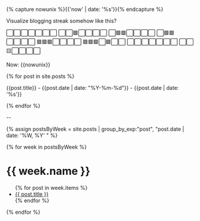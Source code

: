 ---
---
{% capture nowunix %}{{'now' | date: '%s'}}{% endcapture %}

<div id="streak"></div>

<script>

var firstmonday = Date.parse("2000-02-14"); // from matt webb code? https://gist.github.com/genmon/c75480d3e525b43c2e1e135d7cbb697f
const msPerDay = 24 * 60 * 60 * 1000;

var today = Date.parse(new Date());


var stringdates = [{% for post in site.posts %}"{{post.date | date: "%Y-%m-%d"}}"{% if forloop.last == true %}{% else %},{% endif %}{% endfor %}];

var weeknumbers = []

weeknumbers.push(Math.floor(((today - firstmonday)/msPerDay) / 7) + 1)

for (let i = 0; i < (stringdates.length); i++) {
  weeknumbers.push(Math.floor(((Date.parse(stringdates[i]) - firstmonday)/msPerDay) / 7) + 1);
}

var streak = 0;

for (let i = 0; i < (weeknumbers.length); i++) {
  if(weeknumbers[i] - weeknumbers[i+1] < 2){
    streak += weeknumbers[i] - weeknumbers[i+1];
  }else{
    break;
  }
}

if(streak > 0){
  streak += 1;
  document.getElementById("streak").innerHTML = streak;
};

</script>

Visualize blogging streak somehow like this?

⬜⬜⬜⬜⬜⬜⬜
⬜⬜🟩⬜⬜⬜⬜
⬜🟩🟩⬜⬜⬜⬜
⬜🟩🟩⬜⬜⬜⬜
🟩🟩🟩⬜⬜⬜⬜
🟩🟩🟩⬜🟩⬜⬜
⬜⬜⬜⬜⬜⬜⬜
⬜⬜🟨⬜⬜⬜⬜



Now: {{nowunix}}

{% for post in site.posts %}

{{post.title}} - {{post.date | date: "%Y-%m-%d"}} - {{post.date | date: '%s'}}

{% endfor %}

--

{% assign postsByWeek = site.posts | group_by_exp:"post", "post.date | date: '%W, %Y' " %}

{% for week in postsByWeek %}
<h1>{{ week.name }}</h1>
<ul>
{% for post in week.items %}
  <li><a href="{{ post.url }}">{{ post.title }}</a></li>
{% endfor %}
</ul>
{% endfor %}

<script>
var firstmonday = Date.parse("2022-01-03");

var today = new Date();

function getWeekNum(date){
  var days_mon = Math.floor((Date.parse(date) - firstmonday) / 8.64e7);
  var week_num = Math.floor(days_mon / 7) + 1;
  return week_num;
}

var posts = [];

{% for post in site.posts %}
var object = {};
posts.push({"title":"{{post.title | escape}}","date":"{{post.date | date: "%Y-%m-%d"}}","week":"{{post.date | date: '%W'}}","year":"{{post.date | date: '%Y'}}"});
{% endfor %}

var today_week_num = getWeekNum(today);
var latest_week_num = getWeekNum(posts[0].date);

var streak = 0;

if (today_week_num - latest_week_num < 2){

  for (var i = 0; i < posts.length ; i++){
    if(getWeekNum(posts[i].date) - getWeekNum(posts[i+1].date) == 0){

    }else if(getWeekNum(posts[i].date) - getWeekNum(posts[i+1].date) == 1){
      streak++;
    }else{
      break
    }
  };

}

console.log("Streak "+streak)

/*
var latest_days_mon = Math.floor((Date.parse(posts[0].date) - firstmonday) / 8.64e7);
var latest_week_num = Math.floor(latest_days_mon / 7) + 1;
var today_days_mon = Math.floor((Date.parse(today) - firstmonday) / 8.64e7);
var today_week_num = Math.floor(today_days_mon / 7) + 1;


for (var i = 0; i < posts.length ; i++){
    var days_since_mon = Math.floor((Date.parse(posts[i].date) - firstmonday) / 8.64e7);
    var week_num = Math.floor(days_since_mon / 7) + 1;
    console.log(days_since_mon);
    console.log(week_num);
    console.log(Math.floor((Date.parse(posts[i].date) - firstmonday) / 7) + 1)
}

*/




</script>





